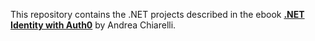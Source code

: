 This repository contains the .NET projects described in the ebook **[.NET Identity with Auth0](https://auth0.com/resources/ebooks/net-identity-with-auth0)** by Andrea Chiarelli.